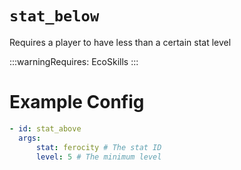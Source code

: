 # `stat_below`

Requires a player to have less than a certain stat level

:::warningRequires:
EcoSkills
:::

# Example Config

```yaml
- id: stat_above
  args:
      stat: ferocity # The stat ID
      level: 5 # The minimum level
```
